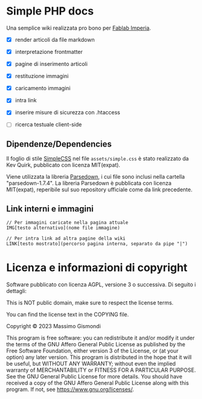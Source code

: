 # Simple PHP docs

Una semplice wiki realizzata pro bono per [Fablab Imperia](https://fablabimperia.org).

- [x] render articoli da file markdown
- [x] interpretazione frontmatter
- [x] pagine di inserimento articoli
- [x] restituzione immagini
- [x] caricamento immagini
- [x] intra link
- [x] inserire misure di sicurezza con .htaccess
- [ ] ricerca testuale client-side


## Dipendenze/Dependencies

Il foglio di stile [SimpleCSS](https://simplecss.org/) nel file `assets/simple.css` è stato realizzato da Kev Quirk, pubblicato con licenza MIT(expat).

Viene utilizzata la libreria [Parsedown](https://github.com/erusev/parsedown), i cui file sono inclusi nella cartella "parsedown-1.7.4". La libreria Parsedown è pubblicata con licenza MIT(expat), reperibile sul suo repository ufficiale come da link precedente.


## Link interni e immagini

```
// Per immagini caricate nella pagina attuale
IMG[testo alternativo](nome file immagine)

// Per intra link ad altra pagine della wiki
LINK[testo mostrato](percorso pagina interna, separato da pipe "|")
```


# Licenza e informazioni di copyright

Software pubblicato con licenza AGPL, versione 3 o successiva. Di seguito i dettagli:

This is NOT public domain, make sure to respect the license terms.

You can find the license text in the COPYING file.

Copyright © 2023 Massimo Gismondi

This program is free software: you can redistribute it and/or modify it under the terms of the GNU Affero General Public License as published by the Free Software Foundation, either version 3 of the License, or (at your option) any later version.
This program is distributed in the hope that it will be useful, but WITHOUT ANY WARRANTY; without even the implied warranty of MERCHANTABILITY or FITNESS FOR A PARTICULAR PURPOSE. See the GNU General Public License for more details.
You should have received a copy of the GNU Affero General Public License along with this program. If not, see https://www.gnu.org/licenses/.
